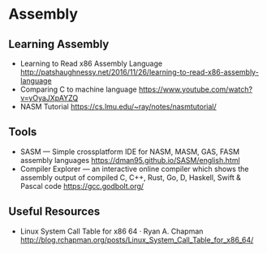 # Assembly

## Learning Assembly

* Learning to Read x86 Assembly Language
  http://patshaughnessy.net/2016/11/26/learning-to-read-x86-assembly-language
* Comparing C to machine language
  https://www.youtube.com/watch?v=yOyaJXpAYZQ
* NASM Tutorial
  https://cs.lmu.edu/~ray/notes/nasmtutorial/

## Tools

* SASM — Simple crossplatform IDE for NASM, MASM, GAS, FASM assembly languages
  https://dman95.github.io/SASM/english.html
* Compiler Explorer — an interactive online compiler which shows the assembly output of compiled C, C++, Rust, Go, D, Haskell, Swift & Pascal code
  https://gcc.godbolt.org/

## Useful Resources

* Linux System Call Table for x86 64 &middot; Ryan A. Chapman
  http://blog.rchapman.org/posts/Linux_System_Call_Table_for_x86_64/
